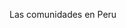Las comunidades en Peru

<!--
## Sudeste(ejemplo)

###Rio de Janeiro(ejemplo)

Comunidad | Sitio Web
 --- | ---
PyLadies Rio de Janeiro | [http://rio.pyladies.com/](http://rio.pyladies.com/) 

-->
